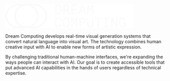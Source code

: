 <p align="left">
  <img src="logo-with-text-dark.svg" alt="Project Icon" width="400"/>
</p>

Dream Computing develops real-time visual generation systems that convert natural language into visual art. The technology combines human creative input with AI to enable new forms of artistic expression. 

By challenging traditional human-machine interfaces, we're expanding the ways people can interact with AI. Our goal is to create accessible tools that put advanced AI capabilities in the hands of users regardless of technical expertise.

<!--

**Here are some ideas to get you started:**

🙋‍♀️ A short introduction - what is your organization all about?
🌈 Contribution guidelines - how can the community get involved?
👩‍💻 Useful resources - where can the community find your docs? Is there anything else the community should know?
🍿 Fun facts - what does your team eat for breakfast?
🧙 Remember, you can do mighty things with the power of [Markdown](https://docs.github.com/github/writing-on-github/getting-started-with-writing-and-formatting-on-github/basic-writing-and-formatting-syntax)
-->
